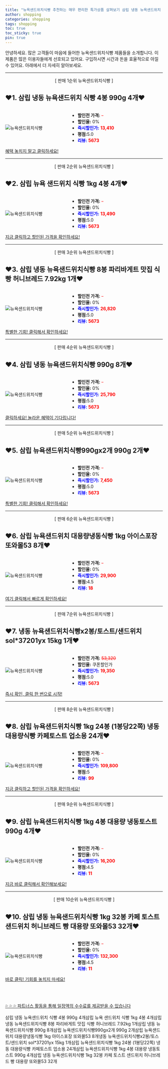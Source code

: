 ```yaml
---
title: "뉴욕샌드위치식빵 추천하는 매우 편리한 특가상품 살펴보기 삼립 냉동 뉴욕샌드위치 식빵 4봉"
author: shopping
categories: shopping
tags: shopping
toc: true
toc_sticky: true
pin: true
---
```

안녕하세요. 많은 고객들이 마음에 들어한 뉴욕샌드위치식빵 제품들을 소개합니다. 이 제품은 많은 이용자들에게 선호되고 있어요. 구입하시면 시간과 돈을 효율적으로 아낄 수 있어요. 아래에서 더 자세히 알아보세요.

---
<p class="toplist" style="margin: 0 auto; display: block; width: fit-content;">[ 판매 1순위 뉴욕샌드위치식빵 ]</p>

<h2><strong>❤️1. 삼립 냉동 뉴욕샌드위치 식빵 4봉 990g 4개❤️</strong></h2>

<div style="display: flex; align-items: center;">
    <div style="flex: 0.4;">
        <img src="https://thumbnail7.coupangcdn.com/thumbnails/remote/230x230ex/image/vendor_inventory/4c48/367df77168cd6c901953cb907436c926c47f4f7180ac655260b79b1a3387.jpg" alt="뉴욕샌드위치식빵" style="max-width: 100%;">
    </div>
    <div style="flex: 0.6; margin-left: 10px;">
        <ul>
            <li><strong>할인전 가격:</strong> <del style="color: red;">-</del></li>
            <li><strong>할인율:</strong> 0%</li>
            <li><span style='color:blue'><strong>즉시할인가:</strong></span> <span style='color:red'><strong>13,410</strong></span></li>
            <li><strong>평점:</strong>5.0</li>
            <li><span style='color:blue'><strong>리뷰:</strong></span> <span style='color:red'><strong>5673</strong></span></li>
        </ul>
    </div>
</div>
<div class="center">
    <a href="https://selin100587.github.io?lptag=AF9450613&subid=githubio&pageKey=7312500283&traceid=V0-153&itemId=20947118212&vendorItemId=90719391671" class="myButton">
        혜택 놓치지 말고 클릭하세요!
    </a>
</div>


---
<p class="toplist" style="margin: 0 auto; display: block; width: fit-content;">[ 판매 2순위 뉴욕샌드위치식빵 ]</p>

<h2><strong>❤️2. 삼립 뉴욕 샌드위치 식빵 1kg 4봉 4개❤️</strong></h2>

<div style="display: flex; align-items: center;">
    <div style="flex: 0.4;">
        <img src="https://thumbnail10.coupangcdn.com/thumbnails/remote/230x230ex/image/vendor_inventory/df97/8d3087ecec21ca8fd76a527d94eddb6f810e3992af93651e2abbfee87021.jpg" alt="뉴욕샌드위치식빵" style="max-width: 100%;">
    </div>
    <div style="flex: 0.6; margin-left: 10px;">
        <ul>
            <li><strong>할인전 가격:</strong> <del style="color: red;">-</del></li>
            <li><strong>할인율:</strong> 0%</li>
            <li><span style='color:blue'><strong>즉시할인가:</strong></span> <span style='color:red'><strong>13,490</strong></span></li>
            <li><strong>평점:</strong>5.0</li>
            <li><span style='color:blue'><strong>리뷰:</strong></span> <span style='color:red'><strong>5673</strong></span></li>
        </ul>
    </div>
</div>
<div class="center">
    <a href="https://selin100587.github.io?lptag=AF9450613&subid=githubio&pageKey=7312500283&traceid=V0-153&itemId=2735925792&vendorItemId=90765532352" class="myButton">
        지금 클릭하고 할인된 가격을 확인하세요!
    </a>
</div>


---
<p class="toplist" style="margin: 0 auto; display: block; width: fit-content;">[ 판매 3순위 뉴욕샌드위치식빵 ]</p>

<h2><strong>❤️3. 삼립 냉동 뉴욕샌드위치식빵 8봉 파리바게트 맛집 식빵 허니브레드 7.92kg 1개❤️</strong></h2>

<div style="display: flex; align-items: center;">
    <div style="flex: 0.4;">
        <img src="https://thumbnail6.coupangcdn.com/thumbnails/remote/230x230ex/image/vendor_inventory/c474/95cfc174d52af9955cb6ff5143acd2137ce6351332acbba8d3286ab0bcad.jpg" alt="뉴욕샌드위치식빵" style="max-width: 100%;">
    </div>
    <div style="flex: 0.6; margin-left: 10px;">
        <ul>
            <li><strong>할인전 가격:</strong> <del style="color: red;">-</del></li>
            <li><strong>할인율:</strong> 0%</li>
            <li><span style='color:blue'><strong>즉시할인가:</strong></span> <span style='color:red'><strong>26,820</strong></span></li>
            <li><strong>평점:</strong>5.0</li>
            <li><span style='color:blue'><strong>리뷰:</strong></span> <span style='color:red'><strong>5673</strong></span></li>
        </ul>
    </div>
</div>
<div class="center">
    <a href="https://selin100587.github.io?lptag=AF9450613&subid=githubio&pageKey=7312500283&traceid=V0-153&itemId=19226131046&vendorItemId=90719928097" class="myButton">
        특별한 기회! 클릭해서 확인하세요!
    </a>
</div>


---
<p class="toplist" style="margin: 0 auto; display: block; width: fit-content;">[ 판매 4순위 뉴욕샌드위치식빵 ]</p>

<h2><strong>❤️4. 삼립 냉동 뉴욕샌드위치식빵 990g 8개❤️</strong></h2>

<div style="display: flex; align-items: center;">
    <div style="flex: 0.4;">
        <img src="https://thumbnail6.coupangcdn.com/thumbnails/remote/230x230ex/image/vendor_inventory/77af/ae19166a7aa9464054e225fc2f0ffdc86c9dfad55aeb17110876c9f7272c.jpg" alt="뉴욕샌드위치식빵" style="max-width: 100%;">
    </div>
    <div style="flex: 0.6; margin-left: 10px;">
        <ul>
            <li><strong>할인전 가격:</strong> <del style="color: red;">-</del></li>
            <li><strong>할인율:</strong> 0%</li>
            <li><span style='color:blue'><strong>즉시할인가:</strong></span> <span style='color:red'><strong>25,790</strong></span></li>
            <li><strong>평점:</strong>5.0</li>
            <li><span style='color:blue'><strong>리뷰:</strong></span> <span style='color:red'><strong>5673</strong></span></li>
        </ul>
    </div>
</div>
<div class="center">
    <a href="https://selin100587.github.io?lptag=AF9450613&subid=githubio&pageKey=7312500283&traceid=V0-153&itemId=19470855297&vendorItemId=88889125607" class="myButton">
        클릭하세요! 놀라운 혜택이 기다립니다!
    </a>
</div>


---
<p class="toplist" style="margin: 0 auto; display: block; width: fit-content;">[ 판매 5순위 뉴욕샌드위치식빵 ]</p>

<h2><strong>❤️5. 삼립 뉴욕샌드위치식빵990gx2개 990g 2개❤️</strong></h2>

<div style="display: flex; align-items: center;">
    <div style="flex: 0.4;">
        <img src="https://thumbnail9.coupangcdn.com/thumbnails/remote/230x230ex/image/vendor_inventory/4bf2/9b027d1f0da634962de69997929c217eddadbec487123b527ff21e414fb6.jpg" alt="뉴욕샌드위치식빵" style="max-width: 100%;">
    </div>
    <div style="flex: 0.6; margin-left: 10px;">
        <ul>
            <li><strong>할인전 가격:</strong> <del style="color: red;">-</del></li>
            <li><strong>할인율:</strong> 0%</li>
            <li><span style='color:blue'><strong>즉시할인가:</strong></span> <span style='color:red'><strong>7,450</strong></span></li>
            <li><strong>평점:</strong>5.0</li>
            <li><span style='color:blue'><strong>리뷰:</strong></span> <span style='color:red'><strong>5673</strong></span></li>
        </ul>
    </div>
</div>
<div class="center">
    <a href="https://selin100587.github.io?lptag=AF9450613&subid=githubio&pageKey=7312500283&traceid=V0-153&itemId=19116590731&vendorItemId=90765704299" class="myButton">
        특별한 기회! 클릭해서 확인하세요!
    </a>
</div>


---
<p class="toplist" style="margin: 0 auto; display: block; width: fit-content;">[ 판매 6순위 뉴욕샌드위치식빵 ]</p>

<h2><strong>❤️6. 삼립 뉴욕샌드위치 대용량냉동식빵 1kg 아이스포장 또와몰53 8개❤️</strong></h2>

<div style="display: flex; align-items: center;">
    <div style="flex: 0.4;">
        <img src="https://thumbnail6.coupangcdn.com/thumbnails/remote/230x230ex/image/vendor_inventory/6af8/7feb724f2f91e73a7799b976a7b8f9ccb1879ab96e831bdf913b561e4175.jpg" alt="뉴욕샌드위치식빵" style="max-width: 100%;">
    </div>
    <div style="flex: 0.6; margin-left: 10px;">
        <ul>
            <li><strong>할인전 가격:</strong> <del style="color: red;">-</del></li>
            <li><strong>할인율:</strong> 0%</li>
            <li><span style='color:blue'><strong>즉시할인가:</strong></span> <span style='color:red'><strong>29,900</strong></span></li>
            <li><strong>평점:</strong>4.5</li>
            <li><span style='color:blue'><strong>리뷰:</strong></span> <span style='color:red'><strong>18</strong></span></li>
        </ul>
    </div>
</div>
<div class="center">
    <a href="https://selin100587.github.io?lptag=AF9450613&subid=githubio&pageKey=7465991868&traceid=V0-153&itemId=22505793778&vendorItemId=89547909670" class="myButton">
        여기 클릭해서 빠르게 확인하세요!
    </a>
</div>


---
<p class="toplist" style="margin: 0 auto; display: block; width: fit-content;">[ 판매 7순위 뉴욕샌드위치식빵 ]</p>

<h2><strong>❤️7. 냉동 뉴욕샌드위치식빵x2봉/토스트/샌드위치 sol*37201yx 15kg 1개❤️</strong></h2>

<div style="display: flex; align-items: center;">
    <div style="flex: 0.4;">
        <img src="https://thumbnail10.coupangcdn.com/thumbnails/remote/230x230ex/image/vendor_inventory/a3e6/2c678b9ab78ee396a9e3f621ffc0c8ebdf054e73cedf5f1d476a21012b87.jpg" alt="뉴욕샌드위치식빵" style="max-width: 100%;">
    </div>
    <div style="flex: 0.6; margin-left: 10px;">
        <ul>
            <li><strong>할인전 가격:</strong> <del style="color: red;">53,320</del></li>
            <li><strong>할인율:</strong> 쿠폰할인가</li>
            <li><span style='color:blue'><strong>즉시할인가:</strong></span> <span style='color:red'><strong>19,350</strong></span></li>
            <li><strong>평점:</strong>5.0</li>
            <li><span style='color:blue'><strong>리뷰:</strong></span> <span style='color:red'><strong>5673</strong></span></li>
        </ul>
    </div>
</div>
<div class="center">
    <a href="https://selin100587.github.io?lptag=AF9450613&subid=githubio&pageKey=7312500283&traceid=V0-153&itemId=19545220231&vendorItemId=90738003960" class="myButton">
        즉시 확인, 클릭 한 번으로 시작!
    </a>
</div>


---
<p class="toplist" style="margin: 0 auto; display: block; width: fit-content;">[ 판매 8순위 뉴욕샌드위치식빵 ]</p>

<h2><strong>❤️8. 삼립 뉴욕샌드위치식빵 1kg 24봉 (1봉당22쪽) 냉동 대용량식빵 카페토스트 업소용 24개❤️</strong></h2>

<div style="display: flex; align-items: center;">
    <div style="flex: 0.4;">
        <img src="https://thumbnail7.coupangcdn.com/thumbnails/remote/230x230ex/image/vendor_inventory/88bb/1c2d688b15e65214edc95a5f18f8e38ade2c71ab426cc787b7b69fdffb84.jpg" alt="뉴욕샌드위치식빵" style="max-width: 100%;">
    </div>
    <div style="flex: 0.6; margin-left: 10px;">
        <ul>
            <li><strong>할인전 가격:</strong> <del style="color: red;">-</del></li>
            <li><strong>할인율:</strong> 0%</li>
            <li><span style='color:blue'><strong>즉시할인가:</strong></span> <span style='color:red'><strong>109,800</strong></span></li>
            <li><strong>평점:</strong>5</li>
            <li><span style='color:blue'><strong>리뷰:</strong></span> <span style='color:red'><strong>99</strong></span></li>
        </ul>
    </div>
</div>
<div class="center">
    <a href="https://selin100587.github.io?lptag=AF9450613&subid=githubio&pageKey=6442347669&traceid=V0-153&itemId=13950037958&vendorItemId=81199227714" class="myButton">
        지금 클릭하고 할인된 가격을 확인하세요!
    </a>
</div>


---
<p class="toplist" style="margin: 0 auto; display: block; width: fit-content;">[ 판매 9순위 뉴욕샌드위치식빵 ]</p>

<h2><strong>❤️9. 삼립 뉴욕샌드위치식빵 1kg 4봉 대용량 냉동토스트 990g 4개❤️</strong></h2>

<div style="display: flex; align-items: center;">
    <div style="flex: 0.4;">
        <img src="https://thumbnail9.coupangcdn.com/thumbnails/remote/230x230ex/image/vendor_inventory/d9df/3d0f57d46584459a606e630d41302018041189125dfa5beaf42a3dc2ba08.jpg" alt="뉴욕샌드위치식빵" style="max-width: 100%;">
    </div>
    <div style="flex: 0.6; margin-left: 10px;">
        <ul>
            <li><strong>할인전 가격:</strong> <del style="color: red;">-</del></li>
            <li><strong>할인율:</strong> 0%</li>
            <li><span style='color:blue'><strong>즉시할인가:</strong></span> <span style='color:red'><strong>16,200</strong></span></li>
            <li><strong>평점:</strong>4.5</li>
            <li><span style='color:blue'><strong>리뷰:</strong></span> <span style='color:red'><strong>11</strong></span></li>
        </ul>
    </div>
</div>
<div class="center">
    <a href="https://selin100587.github.io?lptag=AF9450613&subid=githubio&pageKey=8243625448&traceid=V0-153&itemId=21321330043&vendorItemId=75028939147" class="myButton">
        지금 바로 클릭해서 확인해보세요!
    </a>
</div>


---
<p class="toplist" style="margin: 0 auto; display: block; width: fit-content;">[ 판매 10순위 뉴욕샌드위치식빵 ]</p>

<h2><strong>❤️10. 삼립 냉동 뉴욕샌드위치식빵 1kg 32봉 카페 토스트 샌드위치 허니브레드 빵 대용량 또와몰53 32개❤️</strong></h2>

<div style="display: flex; align-items: center;">
    <div style="flex: 0.4;">
        <img src="https://thumbnail6.coupangcdn.com/thumbnails/remote/230x230ex/image/vendor_inventory/b837/965c3e2fbf731e0dcf8b9ac47552c83e9f55ba7807eb9c99be1c33b1bb29.jpg" alt="뉴욕샌드위치식빵" style="max-width: 100%;">
    </div>
    <div style="flex: 0.6; margin-left: 10px;">
        <ul>
            <li><strong>할인전 가격:</strong> <del style="color: red;">-</del></li>
            <li><strong>할인율:</strong> 0%</li>
            <li><span style='color:blue'><strong>즉시할인가:</strong></span> <span style='color:red'><strong>132,300</strong></span></li>
            <li><strong>평점:</strong>4.5</li>
            <li><span style='color:blue'><strong>리뷰:</strong></span> <span style='color:red'><strong>11</strong></span></li>
        </ul>
    </div>
</div>
<div class="center">
    <a href="https://selin100587.github.io?lptag=AF9450613&subid=githubio&pageKey=8243625448&traceid=V0-153&itemId=13950038029&vendorItemId=81199227755" class="myButton">
        바로 클릭! 기회를 놓치지 마세요!
    </a>
</div>

<br><br><br>[💦 💦 💦 파트너스 활동을 통해 일정액의 수수료를 제공받을 수 있습니다](https://link.coupang.com/a/bcpT2c)<br><br>삼립 냉동 뉴욕샌드위치 식빵 4봉 990g 4개삼립 뉴욕 샌드위치 식빵 1kg 4봉 4개삼립 냉동 뉴욕샌드위치식빵 8봉 파리바게트 맛집 식빵 허니브레드 7.92kg 1개삼립 냉동 뉴욕샌드위치식빵 990g 8개삼립 뉴욕샌드위치식빵990gx2개 990g 2개삼립 뉴욕샌드위치 대용량냉동식빵 1kg 아이스포장 또와몰53 8개냉동 뉴욕샌드위치식빵x2봉/토스트/샌드위치 sol*37201yx 15kg 1개삼립 뉴욕샌드위치식빵 1kg 24봉 (1봉당22쪽) 냉동 대용량식빵 카페토스트 업소용 24개삼립 뉴욕샌드위치식빵 1kg 4봉 대용량 냉동토스트 990g 4개삼립 냉동 뉴욕샌드위치식빵 1kg 32봉 카페 토스트 샌드위치 허니브레드 빵 대용량 또와몰53 32개